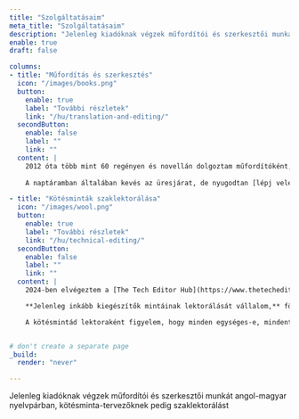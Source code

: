 ```yaml
---
title: "Szolgáltatásaim"
meta_title: "Szolgáltatásaim"
description: "Jelenleg kiadóknak végzek műfordítói és szerkesztői munkát angol-magyar nyelvpárban, kötésminta-tervezőknek pedig szaklektorálást"
enable: true
draft: false

columns:
- title: "Műfordítás és szerkesztés"
  icon: "/images/books.png"
  button:
    enable: true
    label: "További részletek"
    link: "/hu/translation-and-editing/"
  secondButton:
    enable: false
    label: ""
    link: ""
  content: |
    2012 óta több mint 60 regényen és novellán dolgoztam műfordítóként, és legalább 20 regényt szerkesztettem. Emellett szakcikkeket is írtam a legkülönfélébb témákban. Sokféle zsáner szövegével foglalkoztam már, illetve sok fordítóval és szerkesztővel együtt dolgoztam. (A korrektorokról, a tördelőkről és a borítótervezőkről nem is beszélve.)
    
    A naptáramban általában kevés az üresjárat, de nyugodtan [lépj velem kapcsolatba](/hu/contact), és beszélgessünk egyet. 😊

- title: "Kötésminták szaklektorálása"
  icon: "/images/wool.png"
  button:
    enable: true
    label: "További részletek"
    link: "/hu/technical-editing/"
  secondButton:
    enable: false
    label: ""
    link: ""
  content: |
    2024-ben elvégeztem a [The Tech Editor Hub](https://www.thetecheditorhub.com/) által kínált, kötésmintákra specializálódó szaklektori képzést. Joeli fantasztikus tanár volt, aki sokat tanított nekem a szaklektorálás módszereiről, illetve a tervezőkkel való munka szempontjairól. Később, mivel másféle megközelítésben tanítják a témát, a neves [The Knitting Guild Association (TKGA) tanúsítványt is nyújtó képzésébe](https://tkga.org/certification-for-technical-editors/) is belekezdtem.

    **Jelenleg inkább kiegészítők mintáinak lektorálását vállalom,** főleg zoknikét, kesztyűkét, sapkákét, kendőkét, sálakét és egyéb kis tárgyakét.

    A kötésmintád lektoraként figyelem, hogy minden egységes-e, mindent jól számoltál-e, de szerkesztem a szöveget is: javítom a helyesírási és nyelvhelyességi hibákat, valamint az elírásokat.


# don't create a separate page
_build:
  render: "never"

---
```


Jelenleg kiadóknak végzek műfordítói és szerkesztői munkát angol-magyar nyelvpárban, kötésminta-tervezőknek pedig szaklektorálást

<!-- <a href="https://www.flaticon.com/free-icons/books" title="books icons">Books icons created by Freepik - Flaticon</a> -->
<!-- <a href="https://www.flaticon.com/free-icons/wool" title="wool icons">Wool icons created by Freepik - Flaticon</a> -->